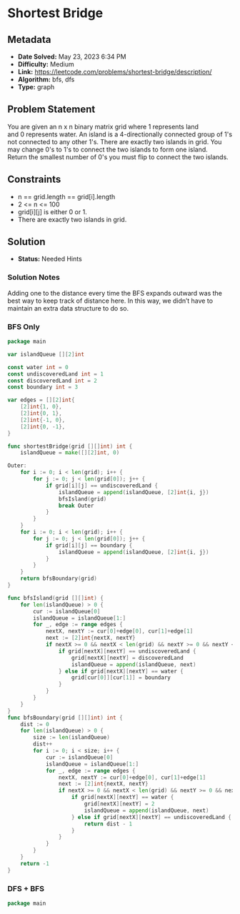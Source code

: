 # Shortest Bridge

## Metadata

- **Date Solved:** May 23, 2023 6:34 PM
- **Difficulty:** Medium
- **Link:** https://leetcode.com/problems/shortest-bridge/description/
- **Algorithm:** bfs, dfs
- **Type:** graph

## Problem Statement

You are given an n x n binary matrix grid where 1 represents land and 0 represents water.
An island is a 4-directionally connected group of 1's not connected to any other 1's. There are exactly two islands in grid.
You may change 0's to 1's to connect the two islands to form one island.
Return the smallest number of 0's you must flip to connect the two islands.

## Constraints

- n == grid.length == grid[i].length
- 2 <= n <= 100
- grid[i][j] is either 0 or 1.
- There are exactly two islands in grid.

## Solution

- **Status:** Needed Hints

### Solution Notes

Adding one to the distance every time the BFS expands outward was the best way to keep track of distance here. In this way, we didn’t have to maintain an extra data structure to do so.


### BFS Only

```go
package main

var islandQueue [][2]int

const water int = 0
const undiscoveredLand int = 1
const discoveredLand int = 2
const boundary int = 3

var edges = [][2]int{
	[2]int{1, 0},
	[2]int{0, 1},
	[2]int{-1, 0},
	[2]int{0, -1},
}

func shortestBridge(grid [][]int) int {
	islandQueue = make([][2]int, 0)

Outer:
	for i := 0; i < len(grid); i++ {
		for j := 0; j < len(grid[0]); j++ {
			if grid[i][j] == undiscoveredLand {
				islandQueue = append(islandQueue, [2]int{i, j})
				bfsIsland(grid)
				break Outer
			}
		}
	}
	for i := 0; i < len(grid); i++ {
		for j := 0; j < len(grid[0]); j++ {
			if grid[i][j] == boundary {
				islandQueue = append(islandQueue, [2]int{i, j})
			}
		}
	}
	return bfsBoundary(grid)
}

func bfsIsland(grid [][]int) {
	for len(islandQueue) > 0 {
		cur := islandQueue[0]
		islandQueue = islandQueue[1:]
		for _, edge := range edges {
			nextX, nextY := cur[0]+edge[0], cur[1]+edge[1]
			next := [2]int{nextX, nextY}
			if nextX >= 0 && nextX < len(grid) && nextY >= 0 && nextY < len(grid[0]) {
				if grid[nextX][nextY] == undiscoveredLand {
					grid[nextX][nextY] = discoveredLand
					islandQueue = append(islandQueue, next)
				} else if grid[nextX][nextY] == water {
					grid[cur[0]][cur[1]] = boundary
				}
			}
		}
	}
}
func bfsBoundary(grid [][]int) int {
	dist := 0
	for len(islandQueue) > 0 {
		size := len(islandQueue)
		dist++
		for i := 0; i < size; i++ {
			cur := islandQueue[0]
			islandQueue = islandQueue[1:]
			for _, edge := range edges {
				nextX, nextY := cur[0]+edge[0], cur[1]+edge[1]
				next := [2]int{nextX, nextY}
				if nextX >= 0 && nextX < len(grid) && nextY >= 0 && nextY < len(grid[0]) {
					if grid[nextX][nextY] == water {
						grid[nextX][nextY] = 2
						islandQueue = append(islandQueue, next)
					} else if grid[nextX][nextY] == undiscoveredLand {
						return dist - 1
					}
				}
			}
		}
	}
	return -1
}
```

### DFS + BFS

```go
package main
```
